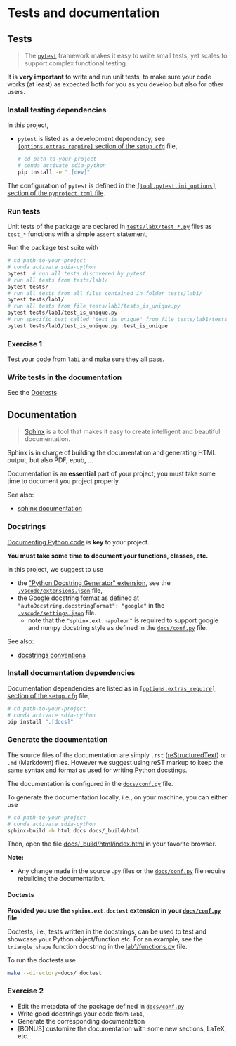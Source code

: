 # Tests and documentation

## Tests

> The [`pytest`](https://docs.pytest.org/en/6.2.x/) framework makes it easy to write small tests, yet scales to support complex functional testing.

It is **very important** to write and run unit tests, to make sure your code works (at least) as expected both for you as you develop but also for other users.

### Install testing dependencies

In this project,

- `pytest` is listed as a development dependency, see [`[options.extras_require]` section of the `setup.cfg`](../setup.cfg) file,

    ```bash
    # cd path-to-your-project
    # conda activate sdia-python
    pip install -e ".[dev]"
    ```

The configuration of `pytest` is defined in the [`[tool.pytest.ini_options]` section of the `pyproject.toml` file](https://docs.pytest.org/en/latest/reference/customize.html#pyproject-toml).

### Run tests

Unit tests of the package are declared in [`tests/labX/test_*.py`](../tests/) files as `test_*` functions with a simple `assert` statement,

Run the package test suite with

```bash
# cd path-to-your-project
# conda activate sdia-python
pytest  # run all tests discovered by pytest
# run all tests from tests/lab1/
pytest tests/
# run all tests from all files contained in folder tests/lab1/
pytest tests/lab1/
# run all tests from file tests/lab1/tests_is_unique.py
pytest tests/lab1/test_is_unique.py
# run specific test called "test_is_unique" from file tests/lab1/tests_is_unique.py
pytest tests/lab1/test_is_unique.py::test_is_unique
```

### Exercise 1

Test your code from `lab1` and make sure they all pass.

### Write tests in the documentation

See the [Doctests](#doctests)

## Documentation

> [Sphinx](https://www.sphinx-doc.org/en/master/index.html)  is a tool that makes it easy to create intelligent and beautiful documentation.

Sphinx is in charge of building the documentation and generating HTML output, but also PDF, epub, ...

Documentation is an **essential** part of your project; you must take some time to document you project properly.

See also:

- [sphinx documentation](https://www.sphinx-doc.org/en/master/usage/configuration.html)

### Docstrings

[Documenting Python code](https://realpython.com/documenting-python-code/) is **key** to your project.

**You must take some time to document your functions, classes, etc.**

In this project, we suggest to use

- the ["Python Docstring Generator" extension](https://marketplace.visualstudio.com/items?itemName=njpwerner.autodocstring), see the [`.vscode/extensions.json`](../.vscode/extensions.json) file,
- the Google docstring format as defined at `"autoDocstring.docstringFormat": "google"` in the [`.vscode/settings.json`](../.vscode/settings.json) file.
  - note that the `"sphinx.ext.napoleon"` is required to support google and numpy docstring style as defined in the [`docs/conf.py`](../docs/conf.py) file.

See also:

- [docstrings conventions](https://www.python.org/dev/peps/pep-0257/)

### Install documentation dependencies

Documentation dependencies are listed as in [`[options.extras_require]` section of the `setup.cfg`](../setup.cfg) file,

  ```bash
  # cd path-to-your-project
  # conda activate sdia-python
  pip install ".[docs]"
  ```

### Generate the documentation

The source files of the documentation are simply `.rst` ([reStructuredText](https://docutils.sourceforge.io/rst.html)) or `.md` (Markdown) files.
However we suggest using reST markup to keep the same syntax and format as used for writing [Python docstings](https://devguide.python.org/documenting/).

The documentation is configured in the [`docs/conf.py`](../docs/conf.py) file.

To generate the documentation locally, i.e., on your machine, you can either use

  ```bash
  # cd path-to-your-project
  # conda activate sdia-python
  sphinx-build -b html docs docs/_build/html
  ```

Then, open the file [docs/_build/html/index.html](../docs/_build/html/index.html) in your favorite browser.

**Note:**

- Any change made in the source `.py` files or the [`docs/conf.py`](../docs/conf.py) file require rebuilding the documentation.

#### Doctests

**Provided you use the `sphinx.ext.doctest` extension in your [`docs/conf.py`](../docs/conf.py) file**.

Doctests, i.e., tests written in the docstrings, can be used to test and showcase your Python object/function etc.
For an example, see the `triangle_shape` function docstring in the [lab1/functions.py](../src/lab1/functions.py) file.

To run the doctests use

```bash
make --directory=docs/ doctest
```

### Exercise 2

- Edit the metadata of the package defined in [`docs/conf.py`](../docs/conf.py)
- Write good docstrings your code from `lab1`,
- Generate the corresponding documentation
- [BONUS] customize the documentation with some new sections, LaTeX, etc.
